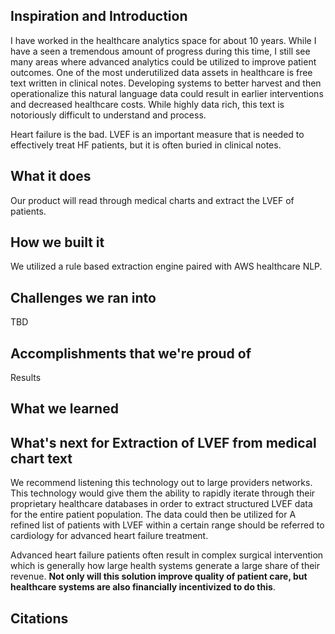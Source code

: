 ## Inspiration and Introduction
I have worked in the healthcare analytics space for about 10 years.  While I have a seen a tremendous amount of progress during this time, I still see many areas where advanced analytics could be utilized to improve patient outcomes.  One of the most underutilized data assets in healthcare is free text written in clinical notes.  Developing systems to better harvest and then operationalize this natural language data could result in earlier interventions and decreased healthcare costs. While highly data rich, this text is notoriously difficult to understand and process. 

Heart failure is the bad.  LVEF is an important measure that is needed to effectively treat HF patients, but it is often buried in clinical notes.

## What it does
Our product will read through medical charts and extract the LVEF of patients.  

## How we built it
We utilized a rule based extraction engine paired with AWS healthcare NLP. 

## Challenges we ran into
TBD

## Accomplishments that we're proud of
Results

## What we learned


## What's next for Extraction of LVEF from medical chart text
We recommend listening this technology out to large providers networks.  This technology would give them the ability to rapidly iterate through their proprietary healthcare databases in order to extract structured LVEF data for the entire patient population.  The data could then be utilized for   A refined list of patients with LVEF within a certain range should be referred to cardiology for advanced heart failure treatment. 

Advanced heart failure patients often result in complex surgical intervention which is generally how large health systems generate a large share of their revenue.  **Not only will this solution improve quality of patient care, but healthcare systems are also financially incentivized to do this**.

## Citations
